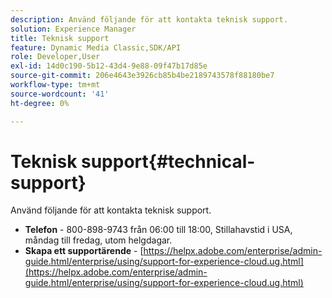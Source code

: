 ```yaml
---
description: Använd följande för att kontakta teknisk support.
solution: Experience Manager
title: Teknisk support
feature: Dynamic Media Classic,SDK/API
role: Developer,User
exl-id: 14d0c190-5b12-43d4-9e88-09f47b17d85e
source-git-commit: 206e4643e3926cb85b4be2189743578f88180be7
workflow-type: tm+mt
source-wordcount: '41'
ht-degree: 0%

---
```


# Teknisk support{#technical-support}

Använd följande för att kontakta teknisk support.

* **Telefon** - 800-898-9743 från 06:00 till 18:00, Stillahavstid i USA, måndag till fredag, utom helgdagar.
* **Skapa ett supportärende** - [https://helpx.adobe.com/enterprise/admin-guide.html/enterprise/using/support-for-experience-cloud.ug.html](https://helpx.adobe.com/enterprise/admin-guide.html/enterprise/using/support-for-experience-cloud.ug.html)
